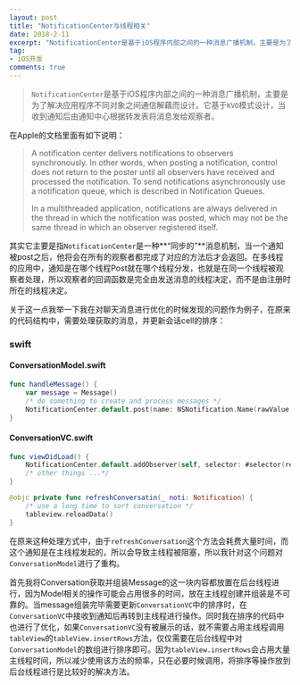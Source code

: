 ```yaml
---
layout: post
title: "NotificationCenter与线程相关"
date: 2018-2-11
excerpt: "NotificationCenter是基于iOS程序内部之间的一种消息广播机制，主要是为了解决应用程序不同对象之间通信解藕而设计。"
tag:
- iOS开发
comments: true
---
```


> `NotificationCenter`是基于iOS程序内部之间的一种消息广播机制，主要是为了解决应用程序不同对象之间通信解藕而设计。它基于`KVO`模式设计，当收到通知后由通知中心根据转发表将消息发给观察者。  

在Apple的文档里面有如下说明：

>A notification center delivers notifications to observers synchronously. In other words, when posting a notification, control does not return to the poster until all observers have received and processed the notification. To send notifications asynchronously use a notification queue, which is described in Notification Queues.
>
>In a multithreaded application, notifications are always delivered in the thread in which the notification was posted, which may not be the same thread in which an observer registered itself.

其实它主要是指`NotificationCenter`是一种**“同步的”**消息机制，当一个通知被post之后，他将会在所有的观察者都完成了对应的方法后才会返回。在多线程的应用中，通知是在哪个线程Post就在哪个线程分发，也就是在同一个线程被观察者处理，所以观察者的回调函数是完全由发送消息的线程决定，而不是由注册时所在的线程决定。 

关于这一点我举一下我在对聊天消息进行优化的时候发现的问题作为例子，在原来的代码结构中，需要处理获取的消息，并更新会话cell的排序：

### swift

#### ConversationModel.swift
```swift
func handleMessage() {
	var message = Message()
	/* do something to create and process messages */
	NotificationCenter.default.post(name: NSNotification.Name(rawValue: kRefreshConversation), object: self)
}

```
#### ConversationVC.swift
```swift
func viewDidLoad() {
	NotificationCenter.default.addObserver(self, selector: #selector(refreshConversatin(_:)), name: NSNotification.Name(rawValue: kRefreshConversation), object: nil)
	/* other things ...*/
}

@objc private func refreshConversatin(_ noti: Notification) {
	/* use a long time to sort conversation */
	tableview.reloadData() 
}

```

在原来这种处理方式中，由于`refreshConversation`这个方法会耗费大量时间，而这个通知是在主线程发起的，所以会导致主线程被阻塞，所以我针对这个问题对`ConversationModel`进行了重构。

首先我将Conversation获取并组装Message的这一块内容都放置在后台线程进行，因为Model相关的操作可能会占用很多的时间，放在主线程创建并组装是不可靠的。当message组装完毕需要更新`ConversationVC`中的排序时，在`ConversationVC`中接收到通知后再转到主线程进行操作。同时我在排序的代码中也进行了优化，如果`ConversationVC`没有被展示的话，就不需要占用主线程调用`tableView`的`tableView.insertRows`方法，仅仅需要在后台线程中对`ConversationModel`的数组进行排序即可。因为`tableView.insertRows`会占用大量主线程时间，所以减少使用该方法的频率，只在必要时候调用，将排序等操作放到后台线程进行是比较好的解决方法。 
